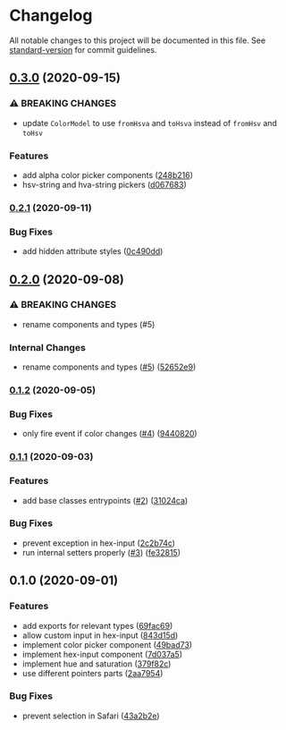 # Changelog

All notable changes to this project will be documented in this file. See [standard-version](https://github.com/conventional-changelog/standard-version) for commit guidelines.

## [0.3.0](https://github.com/web-padawan/vanilla-colorful/compare/v0.2.1...v0.3.0) (2020-09-15)


### ⚠ BREAKING CHANGES

* update `ColorModel` to use `fromHsva` and `toHsva` instead of `fromHsv` and `toHsv`

### Features

* add alpha color picker components ([248b216](https://github.com/web-padawan/vanilla-colorful/commit/248b216358607a3faab97d08f37224712da4e66b))
* hsv-string and hva-string pickers ([d067683](https://github.com/web-padawan/vanilla-colorful/commit/d0676839e9c8e0f2e98b9d1187b53400317e10e1))

### [0.2.1](https://github.com/web-padawan/vanilla-colorful/compare/v0.2.0...v0.2.1) (2020-09-11)


### Bug Fixes

* add hidden attribute styles ([0c490dd](https://github.com/web-padawan/vanilla-colorful/commit/0c490dd774279dd239544d5723a9ba5c5413331c))

## [0.2.0](https://github.com/web-padawan/vanilla-colorful/compare/v0.1.2...v0.2.0) (2020-09-08)


### ⚠ BREAKING CHANGES

* rename components and types (#5)

### Internal Changes

* rename components and types ([#5](https://github.com/web-padawan/vanilla-colorful/issues/5)) ([52652e9](https://github.com/web-padawan/vanilla-colorful/commit/52652e94b4c7fa5bf1a0ec85b727c6487b716122))

### [0.1.2](https://github.com/web-padawan/vanilla-colorful/compare/v0.1.1...v0.1.2) (2020-09-05)


### Bug Fixes

* only fire event if color changes ([#4](https://github.com/web-padawan/vanilla-colorful/issues/4)) ([9440820](https://github.com/web-padawan/vanilla-colorful/commit/9440820baf838f68eda17e38eeccd1db29120693))

### [0.1.1](https://github.com/web-padawan/vanilla-colorful/compare/v0.1.0...v0.1.1) (2020-09-03)


### Features

* add base classes entrypoints ([#2](https://github.com/web-padawan/vanilla-colorful/issues/2)) ([31024ca](https://github.com/web-padawan/vanilla-colorful/commit/31024ca0be6adce4e4cdd9b4c5485cc4812559a6))


### Bug Fixes

* prevent exception in hex-input ([2c2b74c](https://github.com/web-padawan/vanilla-colorful/commit/2c2b74c501e12f42020c54236e42a11530ab0687))
* run internal setters properly ([#3](https://github.com/web-padawan/vanilla-colorful/issues/3)) ([fe32815](https://github.com/web-padawan/vanilla-colorful/commit/fe3281580d1587428e926fc685ab82f4499051c6))

## 0.1.0 (2020-09-01)


### Features

* add exports for relevant types ([69fac69](https://github.com/web-padawan/vanilla-colorful/commit/69fac69298089ffcc74152577f7822432aebb9b4))
* allow custom input in hex-input ([843d15d](https://github.com/web-padawan/vanilla-colorful/commit/843d15d5dc49aac93492270e6327ed66c8e4a17d))
* implement color picker component ([49bad73](https://github.com/web-padawan/vanilla-colorful/commit/49bad73f2c8b18fa8ac621d0c685dd02d4dfceea))
* implement hex-input component ([7d037a5](https://github.com/web-padawan/vanilla-colorful/commit/7d037a51b0aac4d53122c82ab8682e7243c9becd))
* implement hue and saturation ([379f82c](https://github.com/web-padawan/vanilla-colorful/commit/379f82c667c936e59296923bb9504750005b6b6a))
* use different pointers parts ([2aa7954](https://github.com/web-padawan/vanilla-colorful/commit/2aa7954098992c64e3fce9a4b9f3a86dedbdd954))


### Bug Fixes

* prevent selection in Safari ([43a2b2e](https://github.com/web-padawan/vanilla-colorful/commit/43a2b2e7daa5ebe435eef6bd40cd9b91ad4aafe4))
